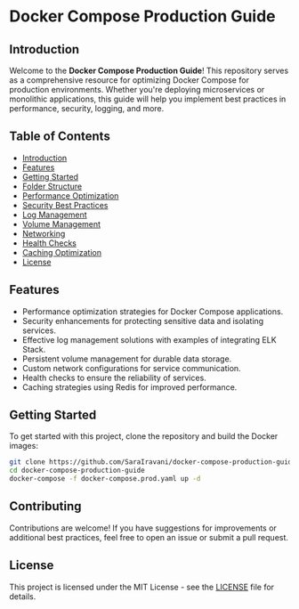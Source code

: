 # Docker Compose Production Guide

## Introduction
Welcome to the **Docker Compose Production Guide**! This repository serves as a comprehensive resource for optimizing Docker Compose for production environments. Whether you're deploying microservices or monolithic applications, this guide will help you implement best practices in performance, security, logging, and more.

## Table of Contents
- [Introduction](#introduction)
- [Features](#features)
- [Getting Started](#getting-started)
- [Folder Structure](#folder-structure)
- [Performance Optimization](Performance.md)
- [Security Best Practices](Security.md)
- [Log Management](Log-Management.md)
- [Volume Management](Volumes.md)
- [Networking](Networking.md)
- [Health Checks](HealthChecks.md)
- [Caching Optimization](Caching.md)
- [License](#license)

## Features
- Performance optimization strategies for Docker Compose applications.
- Security enhancements for protecting sensitive data and isolating services.
- Effective log management solutions with examples of integrating ELK Stack.
- Persistent volume management for durable data storage.
- Custom network configurations for service communication.
- Health checks to ensure the reliability of services.
- Caching strategies using Redis for improved performance.

## Getting Started
To get started with this project, clone the repository and build the Docker images:

```bash
git clone https://github.com/SaraIravani/docker-compose-production-guide.git
cd docker-compose-production-guide
docker-compose -f docker-compose.prod.yaml up -d
```

## Contributing

Contributions are welcome! If you have suggestions for improvements or additional best practices, feel free to open an issue or submit a pull request.

## License

This project is licensed under the MIT License - see the [LICENSE](LICENSE) file for details.
